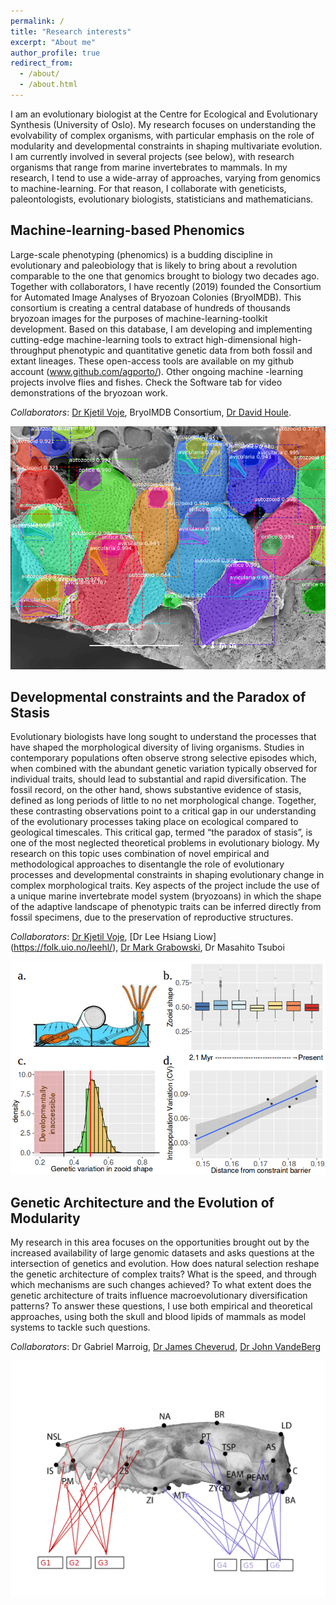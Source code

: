 ```yaml
---
permalink: /
title: "Research interests"
excerpt: "About me"
author_profile: true
redirect_from: 
  - /about/
  - /about.html
---
```



I am an evolutionary biologist at the Centre for Ecological and Evolutionary Synthesis (University of Oslo). My research focuses on understanding the evolvability of complex organisms, with particular emphasis on the role of modularity and developmental constraints in shaping multivariate evolution. I am currently involved in several projects (see below), with research organisms that range from marine invertebrates to mammals. In my research, I tend to use a wide-array of approaches, varying from genomics to machine-learning. For that reason, I collaborate with geneticists, paleontologists, evolutionary biologists, statisticians and mathematicians. 

Machine-learning-based Phenomics
------

Large-scale phenotyping (phenomics) is a budding discipline in evolutionary and paleobiology that is likely to bring about a revolution comparable to the one that genomics brought to biology two decades ago. Together with collaborators, I have recently (2019) founded the Consortium for Automated Image Analyses of Bryozoan Colonies (BryoIMDB).  This consortium is creating a central database of hundreds of thousands bryozoan images for the purposes of machine-learning-toolkit development.  Based on this database, I am developing and implementing cutting-edge machine-learning tools to extract high-dimensional high-throughput phenotypic and quantitative genetic data from both fossil and extant lineages. These open-access tools are available on my github account (www.github.com/agporto/). Other ongoing machine -learning projects involve flies and fishes. Check the Software tab for video demonstrations of the bryozoan work.

_Collaborators_: [Dr Kjetil Voje](https://kjetillysnevoje.wordpress.com/), BryoIMDB Consortium, [Dr David Houle](https://www.bio.fsu.edu/~dhoule/).

![](/images/segmented_colony.png)

Developmental constraints and the Paradox of Stasis
------

Evolutionary biologists have long sought to understand the processes that have shaped the morphological diversity of living organisms. Studies in contemporary populations often observe strong selective episodes which, when combined with the abundant genetic variation typically observed for individual traits, should lead to substantial and rapid diversification. The fossil record, on the other hand, shows substantive evidence of stasis, defined as long periods of little to no net morphological change. Together, these contrasting observations point to a critical gap in our understanding of the evolutionary processes taking place on ecological compared to geological timescales. This critical gap, termed “the paradox of stasis”, is one of the most neglected theoretical problems in  evolutionary biology. My research on this topic uses combination of novel empirical and methodological approaches to disentangle the role of evolutionary processes and developmental constraints in shaping evolutionary change in complex morphological traits. Key aspects of the project include the use of a unique marine invertebrate model system (bryozoans) in which the shape of the adaptive landscape of phenotypic traits can be inferred directly from fossil specimens, due to the preservation of reproductive structures.

_Collaborators_: [Dr Kjetil Voje](https://kjetillysnevoje.wordpress.com/), [Dr Lee Hsiang Liow] (https://folk.uio.no/leehl/), [Dr Mark Grabowski](https://www.ljmu.ac.uk/about-us/staff-profiles/faculty-of-science/natural-sciences-and-psychology/mark-grabowski), Dr Masahito Tsuboi

![](/images/stasis.png)

Genetic Architecture and the Evolution of Modularity
------

My research in this area focuses on the opportunities brought out by the increased availability of large genomic datasets and asks questions at the intersection of genetics and evolution.  How does natural selection reshape the genetic architecture of complex traits? What is the speed, and through which mechanisms are such changes achieved? To what extent does the genetic architecture of traits influence macroevolutionary diversification patterns? To answer these questions, I use both empirical and theoretical approaches, using both the skull and blood lipids of mammals as model systems to tackle such questions.

_Collaborators_: Dr Gabriel Marroig, [Dr James Cheverud](https://www.luc.edu/biology/aboutus/facultyresearch/jamesmcheverud/cheverudlabpage/#d.en.246578), [Dr John VandeBerg](https://www.utrgv.edu/som/stdoi/our-people/faculty-listing/faculty-jvandeberg/index.htm)

![](/images/possum_qtl.png)


